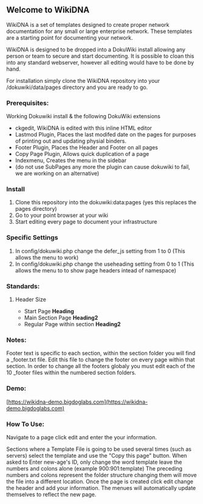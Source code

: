 ## Welcome to WikiDNA

WikiDNA is a set of templates designed to create proper network documentation for any small or large enterprise network.  These templates are a starting point for documenting your network.  

WikiDNA is designed to be dropped into a DokuWiki install allowing any person or team to secure and start documenting.  It is possible to cloan this into any standard webserver, however all editing would have to be done by hand.

For installation simply clone the WikiDNA repository into your /dokuwiki/data/pages directory and you are ready to go.

### Prerequisites:
Working Dokuwiki install & the following DokuWiki extensions
  - ckgedit, WikiDNA is edited with this inline HTML editor
  - Lastmod Plugin, Places the last modifed date on the pages for purposes of printing out and updating physial binders.
  - Footer Plugin, Places the Header and Footer on all pages
  - Copy Page Plugin, Allows quick duplication of a page
  - Indexmenu, Creates the menu in the sidebar
  - (do not use SubPages any more the plugin can cause dokuwiki to fail, we are working on an alternative)

### Install
1. Clone this repository into the dokuwiki:data:pages (yes this replaces the pages directory)
2. Go to your point browser at your wiki
3. Start editing every page to document your infrastructure

### Specific Settings
1.  In config/dokuwiki.php change the defer_js setting from 1 to 0 (This allows the menu to work)
2.  In config/dokuwiki.php change the useheading setting from 0 to 1 (This allows the menu to to show page headers intead of namespace)

### Standards:
1. Header Size
	
	- Start Page **Heading**	
	- Main Section Page **Heading2**	
	- Regular Page within section **Heading2**
  
### Notes:
Footer text is specific to each section, within the section folder you will find a _footer.txt file.  Edit this file to change the footer on every page within that section.  In order to change all the footers globaly you must edit each of the 10 _footer files within the numbered section folders.

### Demo:
[https://wikidna-demo.bigdoglabs.com](https://wikidna-demo.bigdoglabs.com)

### How To Use:
Navigate to a page click edit and enter the your information.

Sections where a Template File is going to be used several times (such as servers) select the template and use the "Copy this page" button.  When asked to Enter new-age's ID, only change the word template leave the numbers and colons alone (example 900:901:template) The preceding numbers and colons represent the folder structure changing them will move the file into a different location.  Once the page is created click edit change the header and add your information.  The menues will automatically update themselves to reflect the new page.
